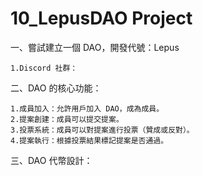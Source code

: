 # 10_LepusDAO Project

一、嘗試建立一個 DAO，開發代號：Lepus

```
1.Discord 社群：
```

二、DAO 的核心功能：

```
1.成員加入：允許用戶加入 DAO，成為成員。
2.提案創建：成員可以提交提案。
3.投票系統：成員可以對提案進行投票（贊成或反對）。
4.提案執行：根據投票結果標記提案是否通過。
```

三、DAO 代幣設計：


